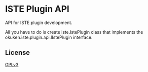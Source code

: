 # ISTE Plugin API

API for ISTE plugin development.

All you have to do is create iste.IstePlugin class that implements the okuken.iste.plugin.api.IIstePlugin interface.

## License

[GPLv3](LICENSE)
